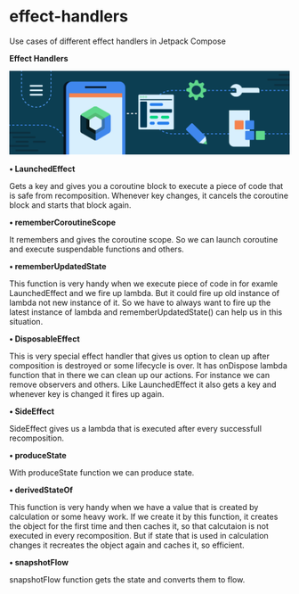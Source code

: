# effect-handlers
Use cases of different effect handlers in Jetpack Compose

**Effect Handlers**

<img src="https://github.com/raheemadamboev/effect-handlers/blob/master/jetpack-compose-banner.png" />

**• LaunchedEffect**

Gets a key and gives you a coroutine block to execute a piece of code that is safe from recomposition. Whenever key changes, it cancels the coroutine block and starts that block again.

**• rememberCoroutineScope**

It remembers and gives the coroutine scope. So we can launch coroutine and execute suspendable functions and others.

**• rememberUpdatedState**

This function is very handy when we execute piece of code in for examle LaunchedEffect and we fire up lambda. But it could fire up old instance of lambda not new instance of it. So we have to always want to fire up the latest instance of lambda and rememberUpdatedState() can help us in this situation.

**• DisposableEffect**

This is very special effect handler that gives us option to clean up after composition is destroyed or some lifecycle is over. It has onDispose lambda function that in there we can clean up our actions. For instance we can remove observers and others. Like LaunchedEffect it also gets a key and whenever key is changed it fires up again.

**• SideEffect**

SideEffect gives us a lambda that is executed after every successfull recomposition.

**• produceState**

With produceState function we can produce state.

**• derivedStateOf**

This function is very handy when we have a value that is created by calculation or some heavy work. If we create it by this function, it creates the object for the first time and then caches it, so that calcutaion is not executed in every recomposition. But if state that is used in calculation changes it recreates the object again and caches it, so efficient.

**• snapshotFlow**

snapshotFlow function gets the state and converts them to flow.
